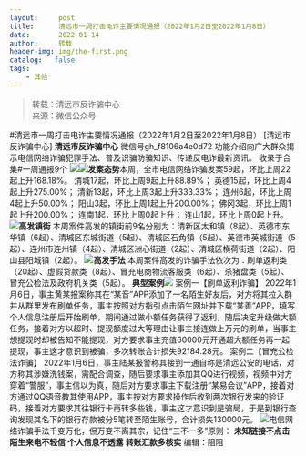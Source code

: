 ```yaml
---
layout:     post
title:      清远市一周打击电诈主要情况通报（2022年1月2日至2022年1月8日）
date:       2022-01-14
author:     转载
header-img: img/the-first.png
catalog:   false
tags:
    - 其他
---
```


<blockquote><p>转载：清远市反诈骗中心<br>
来源：微信公众号</p></blockquote>

#清远市一周打击电诈主要情况通报（2022年1月2日至2022年1月8日）
[清远市反诈骗中心]
**清远市反诈骗中心**
微信号gh_f8106a4e0d72
功能介绍向广大群众揭示电信网络诈骗犯罪手法、普及识骗防骗知识、传递反电诈最新资讯。
收录于合集#一周通报9个
![](https://mmbiz.qpic.cn/mmbiz_gif/3CxTSiafadcic5zyXUfbXLUClzlpaoknCpV4bErPg2kuuS97hoJJbNCtFOVZ9X0j5W26HDaregC5kibiaLGl8CPr9A/640)![](https://mmbiz.qpic.cn/mmbiz_gif/FIBZec7ucChYUNicUaqntiamEgZ1ZJYzLRasq5S6zvgt10NKsVZhejol3iakHl3ItlFWYc8ZAkDa2lzDc5SHxmqjw/640)**发案态势**本周，全市电信网络诈骗发案59起，环比上周22起上升168.18%。
清城17起，环比上周9起上升88.89%；
英德15起，环比上周4起上升275.00%；
清新13起，环比上周3起上升333.33%；
连州6起，环比上周4起上升50.00%；
阳山3起，环比上周1起上升200.00%；
佛冈3起，环比上周1起上升200.00%；
连南1起，环比上周0起上升；
连山1起，环比上周0起上升。
![](https://mmbiz.qpic.cn/mmbiz_gif/FIBZec7ucChYUNicUaqntiamEgZ1ZJYzLRasq5S6zvgt10NKsVZhejol3iakHl3ItlFWYc8ZAkDa2lzDc5SHxmqjw/640)**高发镇街**
本周案件高发的镇街前9名分别为：清新区太和镇（8起）、英德市东华镇（6起）、清城区东城街道（5起）、清城区石角镇（5起）、英德市英城街道（5起）、连州市连州镇（4起）、清城区洲心街道（2起）、清城区横荷街道（2起）、阳山县阳城镇（2起）。
![](https://mmbiz.qpic.cn/mmbiz_gif/FIBZec7ucChYUNicUaqntiamEgZ1ZJYzLRasq5S6zvgt10NKsVZhejol3iakHl3ItlFWYc8ZAkDa2lzDc5SHxmqjw/640)**高发手法**
本周案件高发的诈骗手法依次为：刷单返利类（20起）、虚假贷款类（8起）、冒充电商物流客服类（6起）、杀猪盘类（5起）、冒充公检法及政府机关类（5起）。
**典型案例**![](https://mmbiz.qpic.cn/mmbiz_gif/FIBZec7ucChYUNicUaqntiamEgZ1ZJYzLRasq5S6zvgt10NKsVZhejol3iakHl3ItlFWYc8ZAkDa2lzDc5SHxmqjw/640)
案例一【刷单返利诈骗】
2022年1月6日，事主黄某报案称其在“某音”APP添加了一名陌生好友后，对方将其拉入群并从群里发布刷单任务，事主按照对方指引点击陌生网址并下载“某善”APP，填写个人信息注册后开始刷单，期间通过做小额任务获得了返利，随后决定升级做大额任务，接着对方以超时、提现额度过大等理由让事主接连做上万元的刷单，当事主想提现时却被告知不能提现，对方要求事主充值60000元开通超大额任务再一起提现，事主这才意识到被骗，多次转账合计损失92184.28元。
案例二【冒充公检法诈骗】
2022年1月6日，事主陆某报警称其接到一通自称是清远公安的电话，对方称其涉嫌洗钱案，需配合调查，随后要求事主添加其QQ进行视频，视频中对方穿着“警服”，事主信以为真，随后对方要求事主下载注册“某易会议”APP，接着对方通过QQ语音教其使用APP，事主按对方要求操作后收到两次银行发来的验证码，接着对方要求其往银行卡再转多些钱，事主这才意识到是骗局，于是到银行查询发现其名下的银行存款被分5笔转至陌生账号，合计损失130000元。
![](https://mmbiz.qpic.cn/mmbiz_png/3CxTSiafadcicSrq1TuCGjeg2XR8pkWTQy35zoTPIMPXzr1WuAj8qB3ZcbcVDsHhONZTzWhicTwzmQkTa4MDFcIyg/640)电信网络诈骗手法千变万化，但万变不离其宗，记住“三不一多”原则：
**未知链接不点击**
**陌生来电不轻信**
**个人信息不透露**
**转账汇款多核实**
编辑：阻阻

